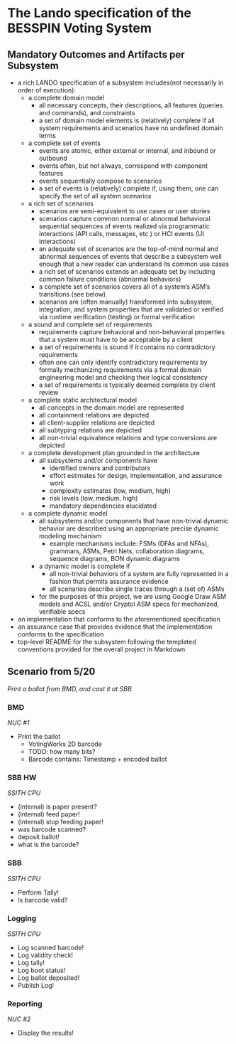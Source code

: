 # The Lando specification of the BESSPIN Voting System

## Mandatory Outcomes and Artifacts per Subsystem
* a rich LANDO specification of a subsystem includes(not necessarily in order of execution):
   * a complete domain model
      * all necessary concepts, their descriptions, all features (queries and commands), and constraints
      * a set of domain model elements is (relatively) complete if all system requirements and scenarios have no undefined domain terms
   * a complete set of events
      * events are atomic, either external or internal, and inbound or outbound
      * events often, but not always, correspond with component features
      * events sequentially compose to scenarios
      * a set of events is (relatively) complete if, using them, one can specify the set of all system scenarios
   * a rich set of scenarios
      * scenarios are semi-equivalent to use cases or user stories
      * scenarios capture common normal or abnormal behavioral sequential sequences of events realized via programmatic interactions (API calls, messages, etc.) or HCI events (UI interactions)
      * an adequate set of scenarios are the top-of-mind normal and abnormal sequences of events that describe a subsystem well enough that a new reader can understand its common use cases
      * a rich set of scenarios extends an adequate set by including common failure conditions (abnormal behaviors)
      * a complete set of scenarios covers all of a system’s ASM’s transitions (see below)
      * scenarios are (often manually) transformed into subsystem, integration, and system properties that are validated or verified via runtime verification (testing) or formal verification
   * a sound and complete set of requirements
      * requirements capture behavioral and non-behavioral properties that a system must have to be acceptable by a client
      * a set of requirements is sound if it contains no contradictory requirements
      * often one can only identify contradictory requirements by formally mechanizing requirements via a formal domain engineering model and checking their logical consistency
      * a set of requirements is typically deemed complete by client review
   * a complete static architectural model
      * all concepts in the domain model are represented
      * all containment relations are depicted
      * all client-supplier relations are depicted
      * all subtyping relations are depicted
      * all non-trivial equivalence relations and type conversions are depicted
   * a complete development plan grounded in the architecture
      * all subsystems and/or components have
         * identified owners and contributors
         * effort estimates for design, implementation, and assurance work
         * complexity estimates (low, medium, high)
         * risk levels (low, medium, high)
         * mandatory dependencies elucidated
   * a complete dynamic model
      * all subsystems and/or components that have non-trivial dynamic behavior are described using an appropriate precise dynamic modeling mechanism
         * example mechanisms include: FSMs (DFAs and NFAs), grammars, ASMs, Petri Nets, collaboration diagrams, sequence diagrams, BON dynamic diagrams
      * a dynamic model is complete if
         * all non-trivial behaviors of a system are fully represented in a fashion that permits assurance evidence
         * all scenarios describe single traces through a (set of) ASMs
      * for the purposes of this project, we are using Google Draw ASM models and ACSL and/or Cryptol ASM specs for mechanized, verifiable specs
* an implementation that conforms to the aforementioned specification
* an assurance case that provides evidence that the implementation conforms to the specification
* top-level README for the subsystem following the templated conventions provided for the overall project in Markdown

## Scenario from 5/20
*Print a ballot from BMD, and cast it at SBB*

### BMD
*NUC #1*
* Print the ballot 
  * VotingWorks 2D barcode
  * TODO: how many bits?
  * Barcode contains: Timestamp + encoded ballot

### SBB HW
*SSITH CPU*
* (internal) is paper present?
* (internal) feed paper!
* (internal) stop feeding paper!
* was barcode scanned?
* deposit ballot!
* what is the barcode?

### SBB
*SSITH CPU*
* Perform Tally!
* Is barcode valid?

### Logging
*SSITH CPU*
* Log scanned barcode!
* Log validity check!
* Log tally!
* Log boot status!
* Log ballot deposited!
* Publish Log!

### Reporting
*NUC #2*
* Display the results!